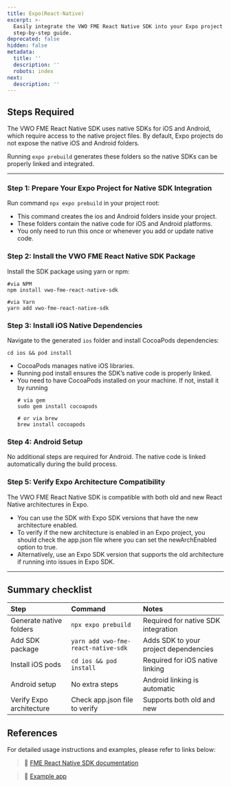 ```yaml
---
title: Expo(React-Native)
excerpt: >-
  Easily integrate the VWO FME React Native SDK into your Expo project with this
  step-by-step guide.
deprecated: false
hidden: false
metadata:
  title: ''
  description: ''
  robots: index
next:
  description: ''
---
```

## Steps Required

The VWO FME React Native SDK uses native SDKs for iOS and Android, which require access to the native project files. By default, Expo projects do not expose the native iOS and Android folders.

Running `expo prebuild` generates these folders so the native SDKs can be properly linked and integrated.

***

### Step 1: Prepare Your Expo Project for Native SDK Integration

Run command `npx expo prebuild` in your project root:

* This command creates the ios and Android folders inside your project.
* These folders contain the native code for iOS and Android platforms.
* You only need to run this once or whenever you add or update native code.

### Step 2: Install the VWO FME React Native SDK Package

Install the SDK package using yarn or npm:

```text Bash
#via NPM
npm install vwo-fme-react-native-sdk

#via Yarn
yarn add vwo-fme-react-native-sdk
```

### Step 3: Install iOS Native Dependencies

Navigate to the generated `ios` folder and install CocoaPods dependencies:

```Text Bash
cd ios && pod install
```

* CocoaPods manages native iOS libraries.
* Running pod install ensures the SDK’s native code is properly linked.
* You need to have CocoaPods installed on your machine. If not, install it by running
  ```Text Bash
  # via gem
  sudo gem install cocoapods

  # or via brew
  brew install cocoapods
  ```

### Step 4: Android Setup

No additional steps are required for Android. The native code is linked automatically during the build process.

### Step 5: Verify Expo Architecture Compatibility

The VWO FME React Native SDK is compatible with both old and new React Native architectures in Expo.

* You can use the SDK with Expo SDK versions that have the new architecture enabled.
* To verify if the new architecture is enabled in an Expo project, you should check the app.json file where you can set the newArchEnabled option to true.
* Alternatively, use an Expo SDK version that supports the old architecture if running into issues in Expo SDK.

***

## Summary checklist

| Step                     | Command                             | Notes                                 |
| :----------------------- | :---------------------------------- | :------------------------------------ |
| Generate native folders  | `npx expo prebuild`                 | Required for native SDK integration   |
| Add SDK package          | `yarn add vwo-fme-react-native-sdk` | Adds SDK to your project dependencies |
| Install iOS pods         | `cd ios && pod install`             | Required for iOS native linking       |
| Android setup            | No extra steps                      | Android linking is automatic          |
| Verify Expo architecture | Check app.json file to verify       | Supports both old and new             |

## References

For detailed usage instructions and examples, please refer to links below:

> 📘 [FME React Native SDK documentation](https://developers.vwo.com/v2/docs/fme-react-native-initialization)

> 📘 [Example app](https://github.com/wingify/vwo-fme-examples/tree/master/react-native)